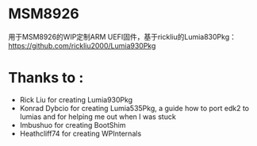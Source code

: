 # MSM8926
用于MSM8926的WIP定制ARM UEFI固件，基于rickliu的Lumia830Pkg：https://github.com/rickliu2000/Lumia930Pkg

# Thanks to : <br/>
 - Rick Liu for creating Lumia930Pkg<br/>
 - Konrad Dybcio for creating Lumia535Pkg, a guide how to port edk2 to lumias and for helping me out when I was stuck<br/>
 - Imbushuo for creating BootShim<br/>
 - Heathcliff74 for creating WPInternals<br/>
